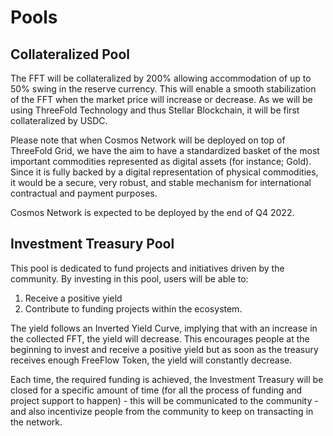 # Pools 
## Collateralized Pool

The FFT will be collateralized by 200% allowing accommodation of up to 50% swing in the reserve currency. This will enable a smooth stabilization of the FFT when the market price will increase or decrease. As we will be using ThreeFold Technology and thus Stellar Blockchain, it will be first collateralized by USDC.

Please note that when Cosmos Network will be deployed on top of ThreeFold Grid, we have the aim to have a standardized basket of the most important commodities represented as digital assets (for instance; Gold). Since it is fully backed by a digital representation of physical commodities, it would be a secure, very robust, and stable mechanism for international contractual and payment purposes.

Cosmos Network is expected to be deployed by the end of Q4 2022.

##  Investment Treasury Pool

This pool is dedicated to fund projects and initiatives driven by the community. By investing in this pool, users will be able to:

1.  Receive a positive yield
2.  Contribute to funding projects within the ecosystem.

The yield follows an Inverted Yield Curve, implying that with an increase in the collected FFT, the yield will decrease. This encourages people at the beginning to invest and receive a positive yield but as soon as the treasury receives enough FreeFlow Token, the yield will constantly decrease.

Each time, the required funding is achieved, the Investment Treasury will be closed for a specific amount of time (for all the process of funding and project support to happen) - this will be communicated to the community - and also incentivize people from the community to keep on transacting in the network.